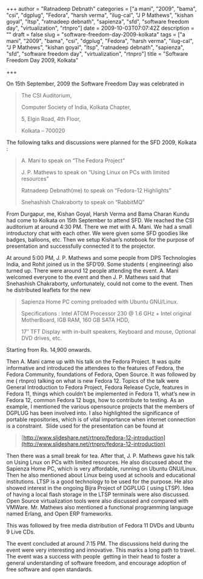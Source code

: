 +++
author = "Ratnadeep Debnath"
categories = ["a mani", "2009", "bama", "csi", "dgplug", "Fedora", "harsh verma", "ilug-cal", "J P Mathews", "kishan goyal", "ltsp", "ratnadeep debnath", "sapienza", "sfd", "software freedom day", "virtualization", "rtnpro"]
date = 2009-10-03T07:07:42Z
description = ""
draft = false
slug = "software-freedom-day-2009-kolkata"
tags = ["a mani", "2009", "bama", "csi", "dgplug", "Fedora", "harsh verma", "ilug-cal", "J P Mathews", "kishan goyal", "ltsp", "ratnadeep debnath", "sapienza", "sfd", "software freedom day", "virtualization", "rtnpro"]
title = "Software Freedom Day 2009, Kolkata"

+++


On 15th September, 2009 the Software Freedom Day was celebrated in

> The CSI Auditorium,
> 
> Computer Society of India, Kolkata Chapter,
> 
> 5, Elgin Road, 4th Floor,
> 
> Kolkata – 700020

The following talks and discussions were planned for the SFD 2009, Kolkata :

> A. Mani to speak on “The Fedora Project”
> 
> J. P. Mathews to speak on “Using Linux on PCs with limited resources”
> 
> Ratnadeep Debnath(me) to speak on “Fedora-12 Highlights”
> 
> Snehashish Chakraborty to speak on “RabbitMQ”

From Durgapur, me, Kishan Goyal, Harsh Verma and Bama Charan Kundu had come to Kolkata on 15th September to attend SFD. We reached the CSI auditorium at around 4:30 PM. There we met with A. Mani. We had a small introductory chat with each other. We were given some SFD goodies like badges, balloons, etc. Then we setup Kishan’s notebook for the purpose of presentation and successfully connected it to the projector.

At around 5:00 PM, J. P. Mathews and some people from DPS Technologies India, and Rohit joined us in the SFD’09. Some students ( engineering) also turned up. There were around 12 people attending the event. A. Mani welcomed everyone to the event and then J. P. Mathews said that Snehashish Chakraborty, unfortunately, could not come to the event. Then he distributed leaflets for the new

> Sapienza Home PC coming preloaded with Ubuntu GNU/Linux.
> 
> Specifications : Intel ATOM Processor 230 @ 1.6 GHz + Intel original MotherBoard, IGB RAM, 160 GB SATA HDD,
> 
> 17″ TFT Display with in-built speakers, Keyboard and mouse, Optional DVD drives, etc.

Starting from Rs. 14,900 onwards.

Then A. Mani came up with his talk on the Fedora Project. It was quite informative and introduced the attendees to the features of Fedora, the Fedora Community, foundations of Fedora, Open Source. It was followed by me ( rtnpro) talking on what is new Fedora 12. Topics of the talk were General Introduction to Fedora Project, Fedora Release Cycle, features in Fedora 11, things which couldn’t be implemented in Fedora 11, what’s new in Fedora 12, common Fedora 12 bugs, how to contribute to testing. As an example, I mentioned the various opensource projects that the members of DGPLUG has been involved into. I also highlighted the significance of portable repositories, which is of vital importance when internet connection is a constraint.  Slide used for the presentation can be found at

> [http://www.slideshare.net/rtnpro/fedora-12-introduction](http://www.slideshare.net/rtnpro/fedora-12-introduction)

Then there was a small break for tea. After that, J. P. Mathews gave his talk on Using Lnux on PCs with limited resources. He also discussed about the Sapienza Home PC, which is very affordable, running on Ubuntu GNU/Linux. Then he also mentioned about Linux being used at schools and educational institutions. LTSP is a good technology to be used for the purpose. He also showed interest in the ongoing Bijra Project of DGPLUG ( using LTSP). Idea of having a local flash storage in the LTSP terminals were also discussed. Open Source virtualization tools were also discussed and compared with VMWare. Mr. Mathews also mentioned a functional programming language named Erlang, and Open ERP frameworks.

This was followed by free media distribution of Fedora 11 DVDs and Ubuntu 9 Live CDs.

The event concluded at around 7:15 PM. The discussions held during the event were very interesting and innovative. This marks a long path to travel. The event was a success with people  getting in their head to foster a general understanding of software freedom, and encourage adoption of free software and open standards.

<div id="_mcePaste" style="overflow:hidden;position:absolute;left:-10000px;top:75px;width:1px;height:1px;">*Using Linux on PCs with Limited ResourcesU*</div>

